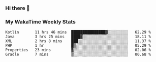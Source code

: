 ### Hi there 👋

<!--
**royschrauwen/royschrauwen** is a ✨ _special_ ✨ repository because its `README.md` (this file) appears on your GitHub profile.

Here are some ideas to get you started:

- 🔭 I’m currently working on ...
- 🌱 I’m currently learning ...
- 👯 I’m looking to collaborate on ...
- 🤔 I’m looking for help with ...
- 💬 Ask me about ...
- 📫 How to reach me: ...
- 😄 Pronouns: ...
- ⚡ Fun fact: ...
-->


### My WakaTime Weekly Stats
<!--START_SECTION:waka-->

```text
Kotlin       11 hrs 46 mins  ███████████████▓░░░░░░░░░   62.29 %
Java         3 hrs 25 mins   ████▓░░░░░░░░░░░░░░░░░░░░   18.11 %
XML          2 hrs 8 mins    ███░░░░░░░░░░░░░░░░░░░░░░   11.37 %
PHP          1 hr            █▒░░░░░░░░░░░░░░░░░░░░░░░   05.29 %
Properties   23 mins         ▓░░░░░░░░░░░░░░░░░░░░░░░░   02.06 %
Gradle       7 mins          ▒░░░░░░░░░░░░░░░░░░░░░░░░   00.68 %
```

<!--END_SECTION:waka-->

